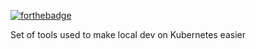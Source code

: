 [![forthebadge](https://forthebadge.com/images/badges/you-didnt-ask-for-this.svg)](https://forthebadge.com)

Set of tools used to make local dev on Kubernetes easier
